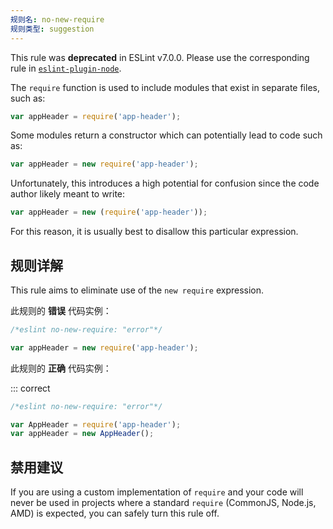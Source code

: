 ```yaml
---
规则名: no-new-require
规则类型: suggestion
---
```



This rule was **deprecated** in ESLint v7.0.0. Please use the corresponding rule in [`eslint-plugin-node`](https://github.com/mysticatea/eslint-plugin-node).

The `require` function is used to include modules that exist in separate files, such as:

```js
var appHeader = require('app-header');
```

Some modules return a constructor which can potentially lead to code such as:

```js
var appHeader = new require('app-header');
```

Unfortunately, this introduces a high potential for confusion since the code author likely meant to write:

```js
var appHeader = new (require('app-header'));
```

For this reason, it is usually best to disallow this particular expression.

## 规则详解

This rule aims to eliminate use of the `new require` expression.

此规则的 **错误** 代码实例：



```js
/*eslint no-new-require: "error"*/

var appHeader = new require('app-header');
```

此规则的 **正确** 代码实例：

::: correct

```js
/*eslint no-new-require: "error"*/

var AppHeader = require('app-header');
var appHeader = new AppHeader();
```

## 禁用建议

If you are using a custom implementation of `require` and your code will never be used in projects where a standard `require` (CommonJS, Node.js, AMD) is expected, you can safely turn this rule off.
